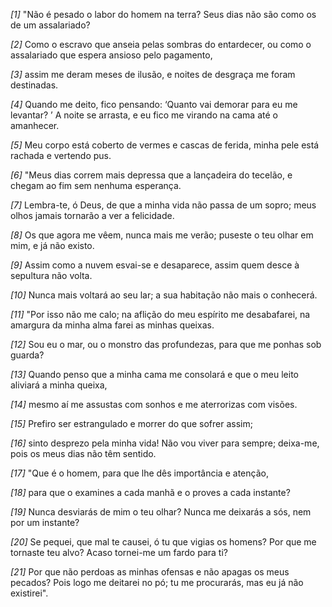 *[1]* "Não é pesado o labor do homem na terra? Seus dias não são como os de um assalariado?

*[2]* Como o escravo que anseia pelas sombras do entardecer, ou como o assalariado que espera ansioso pelo pagamento,

*[3]* assim me deram meses de ilusão, e noites de desgraça me foram destinadas.

*[4]* Quando me deito, fico pensando: ‘Quanto vai demorar para eu me levantar? ’ A noite se arrasta, e eu fico me virando na cama até o amanhecer.

*[5]* Meu corpo está coberto de vermes e cascas de ferida, minha pele está rachada e vertendo pus.

*[6]* "Meus dias correm mais depressa que a lançadeira do tecelão, e chegam ao fim sem nenhuma esperança.

*[7]* Lembra-te, ó Deus, de que a minha vida não passa de um sopro; meus olhos jamais tornarão a ver a felicidade.

*[8]* Os que agora me vêem, nunca mais me verão; puseste o teu olhar em mim, e já não existo.

*[9]* Assim como a nuvem esvai-se e desaparece, assim quem desce à sepultura não volta.

*[10]* Nunca mais voltará ao seu lar; a sua habitação não mais o conhecerá.

*[11]* "Por isso não me calo; na aflição do meu espírito me desabafarei, na amargura da minha alma farei as minhas queixas.

*[12]* Sou eu o mar, ou o monstro das profundezas, para que me ponhas sob guarda?

*[13]* Quando penso que a minha cama me consolará e que o meu leito aliviará a minha queixa,

*[14]* mesmo aí me assustas com sonhos e me aterrorizas com visões.

*[15]* Prefiro ser estrangulado e morrer do que sofrer assim;

*[16]* sinto desprezo pela minha vida! Não vou viver para sempre; deixa-me, pois os meus dias não têm sentido.

*[17]* "Que é o homem, para que lhe dês importância e atenção,

*[18]* para que o examines a cada manhã e o proves a cada instante?

*[19]* Nunca desviarás de mim o teu olhar? Nunca me deixarás a sós, nem por um instante?

*[20]* Se pequei, que mal te causei, ó tu que vigias os homens? Por que me tornaste teu alvo? Acaso tornei-me um fardo para ti?

*[21]* Por que não perdoas as minhas ofensas e não apagas os meus pecados? Pois logo me deitarei no pó; tu me procurarás, mas eu já não existirei".


